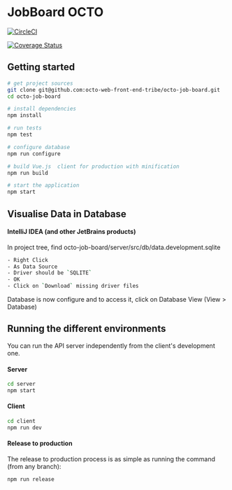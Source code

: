 # JobBoard OCTO

[![CircleCI](https://circleci.com/gh/octo-web-front-end-tribe/octo-job-board/tree/dev.svg?style=svg)](https://circleci.com/gh/octo-web-front-end-tribe/octo-job-board/tree/dev)

[![Coverage Status](https://coveralls.io/repos/github/octo-web-front-end-tribe/octo-job-board/badge.svg)](https://coveralls.io/github/octo-web-front-end-tribe/octo-job-board)


## Getting started

```bash
# get project sources
git clone git@github.com:octo-web-front-end-tribe/octo-job-board.git
cd octo-job-board

# install dependencies
npm install

# run tests
npm test

# configure database
npm run configure

# build Vue.js  client for production with minification
npm run build

# start the application
npm start
```

## Visualise Data in Database

#### IntelliJ IDEA (and other JetBrains products)

In project tree, find octo-job-board/server/src/db/data.development.sqlite

```bash
- Right Click 
- As Data Source
- Driver should be `SQLITE`
- OK
- Click on `Download` missing driver files
```

Database is now configure and to access it, click on Database View
(View > Database)

## Running the different environments

You can run the API server independently from the client's development one.

#### Server

```bash
cd server
npm start
```

#### Client

```bash
cd client
npm run dev
```

#### Release to production

The release to production process is as simple as running the command (from any branch):

```bash
npm run release
```
